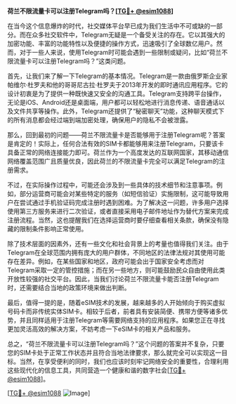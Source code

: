 **荷兰不限流量卡可以注册Telegram吗？[[TG💪+ @esim1088](https://t.me/s/esim1088)]**

在当今这个信息爆炸的时代，社交媒体平台早已成为我们生活中不可或缺的一部分。而在众多社交软件中，Telegram无疑是一个备受关注的存在。它以其强大的加密功能、丰富的功能特性以及便捷的操作方式，迅速吸引了全球数亿用户。然而，对于一些人来说，使用Telegram时可能会遇到一些限制或疑问，比如“荷兰不限流量卡可以注册Telegram吗？”这类问题。

首先，让我们来了解一下Telegram的基本情况。Telegram是一款由俄罗斯企业家帕维尔·杜罗夫和他的哥哥尼古拉·杜罗夫于2013年开发的即时通讯应用程序。它的设计初衷是为了提供一种既快速又安全的沟通工具。Telegram支持跨平台操作，无论是iOS、Android还是桌面端，用户都可以轻松地进行消息传递、语音通话以及文件共享等操作。此外，Telegram还提供了“秘密聊天”功能，这种聊天模式下的所有消息都会经过端到端加密处理，确保用户的隐私不会被泄露。

那么，回到最初的问题——荷兰不限流量卡是否能够用于注册Telegram呢？答案是肯定的！实际上，任何合法有效的SIM卡都能够用来注册Telegram，只要该卡具备正常的网络连接能力即可。荷兰作为一个高度发达的互联网国家，其移动通信网络覆盖范围广且质量优良，因此荷兰的不限流量卡完全可以满足Telegram的注册需求。

不过，在实际操作过程中，可能还会涉及到一些具体的技术细节和注意事项。例如，部分运营商可能会对某些特定的服务（如短信验证）实施限制，这可能导致用户在尝试通过手机验证码完成注册时遇到困难。为了解决这一问题，许多用户选择使用第三方服务来进行二次验证，或者直接采用电子邮件地址作为替代方案来完成注册流程。当然，这也提醒我们在选择运营商时要仔细查看相关条款，确保没有隐藏的限制条件影响正常使用。

除了技术层面的因素外，还有一些文化和社会背景上的考量也值得我们关注。由于Telegram在全球范围内拥有庞大的用户群体，不同地区的法律法规对其使用可能存在差异。例如，在某些国家和地区，政府可能会出于国家安全考虑而对Telegram采取一定的管控措施；而在另一些地方，则可能鼓励民众自由使用此类开放性较强的社交平台。因此，当我们讨论荷兰不限流量卡能否注册Telegram时，还需要结合当地的政策环境来做出判断。

最后，值得一提的是，随着eSIM技术的发展，越来越多的人开始倾向于购买虚拟号码卡而非传统实体SIM卡。相较于后者，前者具有安装简便、携带方便等诸多优势，并且同样适用于注册Telegram等需要网络支持的应用程序。如果您正在寻找更加灵活高效的解决方案，不妨考虑一下eSIM卡的相关产品和服务。

总之，“荷兰不限流量卡可以注册Telegram吗？”这个问题的答案并不复杂，只要您的SIM卡处于正常工作状态并且符合当地法律要求，那么就完全可以实现这一目标。当然，在享受便利的同时，我们也应该时刻牢记网络安全的重要性，合理利用这些现代化的信息工具，共同营造一个健康和谐的数字社会[[TG💪+ @esim1088](https://t.me/s/esim1088)]。

[[TG💪+ @esim1088](https://t.me/s/esim1088) ![Image](https://i.postimg.cc/4NQfJmqS/Snipaste-2025-05-13-00-14-12.png)]